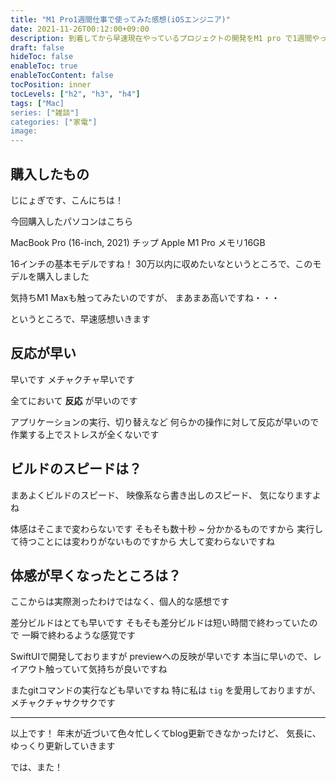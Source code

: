 ```yaml
---
title: "M1 Pro1週間仕事で使ってみた感想(iOSエンジニア)"
date: 2021-11-26T00:12:00+09:00
description: 到着してから早速現在やっているプロジェクトの開発をM1 pro で1週間やってみた感想を書きます
draft: false
hideToc: false
enableToc: true
enableTocContent: false
tocPosition: inner
tocLevels: ["h2", "h3", "h4"]
tags: ["Mac]
series: ["雑談"]
categories: ["家電"]
image:
---
```


## 購入したもの

じにょぎです、こんにちは！

今回購入したパソコンはこちら

MacBook Pro (16-inch, 2021)
チップ Apple M1 Pro
メモリ16GB

16インチの基本モデルですね！
30万以内に収めたいなというところで、このモデルを購入しました

気持ちM1 Maxも触ってみたいのですが、
まあまあ高いですね・・・

というところで、早速感想いきます

## 反応が早い

早いです
メチャクチャ早いです

全てにおいて **反応** が早いのです

アプリケーションの実行、切り替えなど
何らかの操作に対して反応が早いので
作業する上でストレスが全くないです

## ビルドのスピードは？

まあよくビルドのスピード、
映像系なら書き出しのスピード、
気になりますよね

体感はそこまで変わらないです
そもそも数十秒 ~ 分かかるものですから
実行して待つことには変わりがないものですから
大して変わらないですね


## 体感が早くなったところは？

ここからは実際測ったわけではなく、個人的な感想です

差分ビルドはとても早いです
そもそも差分ビルドは短い時間で終わっていたので
一瞬で終わるような感覚です


SwiftUIで開発しておりますが
previewへの反映が早いです
本当に早いので、レイアウト触っていて気持ちが良いですね

またgitコマンドの実行なども早いですね
特に私は `tig` を愛用しておりますが、メチャクチャサクサクです


--------

以上です！
年末が近づいて色々忙しくてblog更新できなかったけど、
気長に、ゆっくり更新していきます

では、また！

